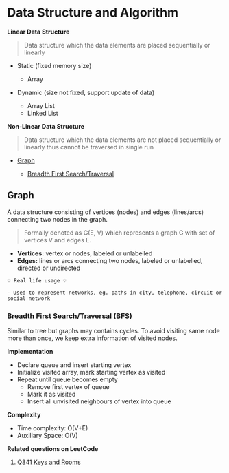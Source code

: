 # Data Structure and Algorithm
**Linear Data Structure**
> Data structure which the data elements are placed sequentially or linearly

- Static (fixed memory size)
  - Array

- Dynamic (size not fixed, support update of data)
  - Array List
  - Linked List

**Non-Linear Data Structure**
> Data structure which the data elements are not placed sequentially or linearly thus cannot be traversed in single run

- [Graph](#graph)

  - [Breadth First Search/Traversal](#breadth-first-searchtraversal-bfs)

## Graph
A data structure consisting of vertices (nodes) and edges (lines/arcs) connecting two nodes in the graph. 
> Formally denoted as G(E, V) which represents a graph G with set of vertices V and edges E.
- **Vertices:** vertex or nodes, labeled or unlabelled
- **Edges:** lines or arcs connecting two nodes, labeled or unlabelled, directed or undirected

```
💡 Real life usage 💡

- Used to represent networks, eg. paths in city, telephone, circuit or social network
```

### Breadth First Search/Traversal (BFS)
Similar to tree but graphs may contains cycles. To avoid visiting same node more than once, we keep extra information of visited nodes.

**Implementation**
- Declare queue and insert starting vertex
- Initialize visited array, mark starting vertex as visited
- Repeat until queue becomes empty
  - Remove first vertex of queue
  - Mark it as visited
  - Insert all unvisited neighbours of vertex into queue
  
**Complexity**
- Time complexity: O(V+E)
- Auxiliary Space: O(V)

**Related questions on LeetCode**
1. [Q841 Keys and Rooms](./Graph/BreadthFirstSearch/Q841KeysAndRooms.md)
